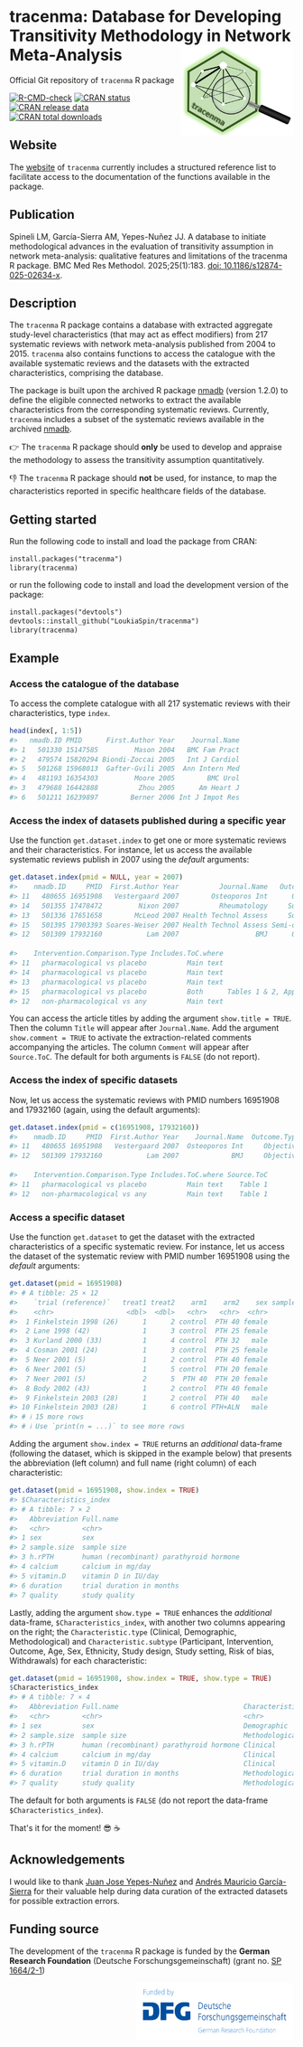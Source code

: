 # tracenma: Database for Developing Transitivity Methodology in Network Meta-Analysis   <img src="man/figures/logo.png" align="right" width="200" />    

Official Git repository of `tracenma` R package

<!-- badges: start -->
[![R-CMD-check](https://github.com/LoukiaSpin/tracenma/actions/workflows/R-CMD-check.yaml/badge.svg?branch=main)](https://github.com/LoukiaSpin/tracenma/actions/workflows/R-CMD-check.yaml)
[![CRAN status](https://www.r-pkg.org/badges/version/tracenma)](https://CRAN.R-project.org/package=tracenma)
[![CRAN release data](https://www.r-pkg.org/badges/last-release/tracenma)](https://www.r-pkg.org/badges/last-release/tracenma)
[![CRAN total downloads](https://cranlogs.r-pkg.org/badges/grand-total/tracenma)](https://cranlogs.r-pkg.org/badges/grand-total/tracenma)
<!-- badges: end -->

## Website

The [website](https://loukiaspin.github.io/tracenma/) of `tracenma` currently includes a structured reference list to facilitate access to the documentation of the functions available in the package.

## Publication

Spineli LM, García-Sierra AM, Yepes-Nuñez JJ. A database to initiate methodological advances in the evaluation of transitivity assumption in network meta-analysis: qualitative features and limitations of the tracenma R package. BMC Med Res Methodol. 2025;25(1):183. [doi: 10.1186/s12874-025-02634-x](https://bmcmedresmethodol.biomedcentral.com/articles/10.1186/s12874-025-02634-x).

## Description 

The `tracenma` R package contains a database with extracted aggregate 
study-level characteristics (that may act as effect modifiers) from 217 
systematic reviews with network meta-analysis published from 2004 to 2015. 
`tracenma` also contains functions to access the catalogue with the available 
systematic reviews and the datasets with the extracted characteristics, 
comprising the database.

The package is built upon the archived R package 
[nmadb](https://CRAN.R-project.org/package=nmadb) (version 1.2.0) to define the 
eligible connected networks to extract the available characteristics from the 
corresponding systematic reviews. Currently, `tracenma` includes a subset of the 
systematic reviews available in the archived 
[nmadb](https://CRAN.R-project.org/package=nmadb).

👉 The `tracenma` R package should **only** be used to develop and appraise the 
methodology to assess the transitivity assumption quantitatively.

👎 The `tracenma` R package should **not** be used, for instance, to map the 
characteristics reported in specific healthcare fields of the database.

## Getting started

Run the following code to install and load the package from CRAN:

    install.packages("tracenma")
    library(tracenma)

or run the following code to install and load the development version of the package:

    install.packages("devtools")
    devtools::install_github("LoukiaSpin/tracenma")
    library(tracenma)

## Example

### Access the catalogue of the database

To access the complete catalogue with all 217 systematic reviews with their 
characteristics, type `index`. 

``` r
head(index[, 1:5])
#>   nmadb.ID PMID      First.Author Year    Journal.Name 
#> 1   501330 15147585         Mason 2004   BMC Fam Pract
#> 2   479574 15820294 Biondi-Zoccai 2005   Int J Cardiol
#> 5   501268 15968013  Gafter-Gvili 2005  Ann Intern Med
#> 4   481193 16354303         Moore 2005        BMC Urol
#> 3   479688 16442888          Zhou 2005      Am Heart J
#> 6   501211 16239897        Berner 2006 Int J Impot Res
```

### Access the index of datasets published during a specific year

Use the function `get.dataset.index` to get one or more  systematic reviews and 
their characteristics. For instance, let us access the available systematic 
reviews publish in 2007 using the _default_ arguments:

``` r
get.dataset.index(pmid = NULL, year = 2007)
#>    nmadb.ID     PMID  First.Author Year          Journal.Name   Outcome.Type
#> 11   480655 16951908   Vestergaard 2007        Osteoporos Int      Objective
#> 14   501355 17478472         Nixon 2007          Rheumatology     Subjective
#> 13   501336 17651658        McLeod 2007 Health Technol Assess     Subjective
#> 15   501395 17903393 Soares-Weiser 2007 Health Technol Assess Semi-objective
#> 12   501309 17932160           Lam 2007                   BMJ      Objective
                                                                                                                                                
#>    Intervention.Comparison.Type Includes.ToC.where                      Source.ToC
#> 11   pharmacological vs placebo          Main text                         Table 1
#> 14   pharmacological vs placebo          Main text                         Table 1
#> 13   pharmacological vs placebo          Main text                    Table 2 to 4
#> 15   pharmacological vs placebo          Both      Tables 1 & 2, Appendix Tables 5
#> 12   non-pharmacological vs any          Main text                         Table 1
```

You can access the article titles by adding the argument `show.title = TRUE`. 
Then the column `Title` will appear after `Journal.Name`. Add the argument 
`show.comment = TRUE` to activate the extraction-related comments 
accompanying the articles. The column `Comment` will appear after `Source.ToC`. 
The default for both arguments is `FALSE` (do not report).

### Access the index of specific datasets

Now, let us access the systematic reviews with PMID numbers 16951908 and 
17932160 (again, using the default arguments):

``` r
get.dataset.index(pmid = c(16951908, 17932160))
#>    nmadb.ID     PMID  First.Author Year    Journal.Name  Outcome.Type
#> 11   480655 16951908   Vestergaard 2007  Osteoporos Int     Objective
#> 12   501309 17932160           Lam 2007             BMJ     Objective
                                                                                                                                                    
#>    Intervention.Comparison.Type Includes.ToC.where Source.ToC
#> 11   pharmacological vs placebo          Main text    Table 1
#> 12   non-pharmacological vs any          Main text    Table 1
```

### Access a specific dataset

Use the function `get.dataset` to get the dataset with the extracted 
characteristics of a specific systematic review. For instance, let us access the 
dataset of the systematic review with PMID number 16951908 using the _default_ 
arguments:

``` r
get.dataset(pmid = 16951908)
#> # A tibble: 25 × 12
#>    `trial (reference)`   treat1 treat2    arm1    arm2    sex sample.size h.rPTH   calcium vitamin.D duration quality
#>    <chr>                  <dbl>  <dbl>   <chr>   <chr>  <chr>       <dbl>  <chr>     <dbl>     <dbl>    <dbl>   <dbl>
#>  1 Finkelstein 1998 (26)      1      2 control  PTH 40 female          43   1-34        NA        NA       12       2
#>  2 Lane 1998 (42)             1      3 control  PTH 25 female          51   1-34      1500       800       12       3
#>  3 Kurland 2000 (33)          1      4 control  PTH 32   male          23   1-34      1500       400       18       3
#>  4 Cosman 2001 (24)           1      3 control  PTH 25 female          52   1-34      1500       800       36       3
#>  5 Neer 2001 (5)              1      2 control  PTH 40 female         882   1-34      1000       400       21       3
#>  6 Neer 2001 (5)              1      5 control  PTH 20 female         892   1-34      1000       400       21       3
#>  7 Neer 2001 (5)              2      5  PTH 40  PTH 20 female         878   1-34      1000       400       21       3
#>  8 Body 2002 (43)             1      2 control  PTH 40 female         146   1-34      1000       400       12       4
#>  9 Finkelstein 2003 (28)      1      2 control  PTH 40   male          48   1-34      1000       400       30       3
#> 10 Finkelstein 2003 (28)      1      6 control PTH+ALN   male          53   1-34      1000       400       30       3
#> # ℹ 15 more rows
#> # ℹ Use `print(n = ...)` to see more rows
``` 
Adding the argument `show.index = TRUE` returns an _additional_ data-frame 
(following the dataset, which is skipped in the example 
below) that presents the abbreviation (left column) and full name (right column) 
of each characteristic:

``` r
get.dataset(pmid = 16951908, show.index = TRUE)
#> $Characteristics_index
#> # A tibble: 7 × 2
#>   Abbreviation Full.name                              
#>   <chr>        <chr>                                  
#> 1 sex          sex                                    
#> 2 sample.size  sample size                            
#> 3 h.rPTH       human (recombinant) parathyroid hormone
#> 4 calcium      calcium in mg/day                      
#> 5 vitamin.D    vitamin D in IU/day                    
#> 6 duration     trial duration in months               
#> 7 quality      study quality  
``` 

Lastly, adding the argument `show.type = TRUE` enhances the _additional_ data-frame, 
`$Characteristics_index`, with another two columns appearing on the right; the 
`Characteristic.type` (Clinical, Demographic, Methodological) and 
`Characteristic.subtype` (Participant, Intervention, Outcome, Age, Sex, Ethnicity, 
Study design, Study setting, Risk of bias, Withdrawals) for each characteristic:

``` r
get.dataset(pmid = 16951908, show.index = TRUE, show.type = TRUE)
$Characteristics_index
#> # A tibble: 7 × 4
#>   Abbreviation Full.name                               Characteristic.type Characteristic.subtype
#>   <chr>        <chr>                                   <chr>               <chr>                 
#> 1 sex          sex                                     Demographic         Sex                   
#> 2 sample.size  sample size                             Methodological      Study design          
#> 3 h.rPTH       human (recombinant) parathyroid hormone Clinical            Intervention          
#> 4 calcium      calcium in mg/day                       Clinical            Intervention          
#> 5 vitamin.D    vitamin D in IU/day                     Clinical            Intervention          
#> 6 duration     trial duration in months                Methodological      Study design          
#> 7 quality      study quality                           Methodological      Risk of bias          
``` 
The default for both arguments is `FALSE` (do not report the data-frame `$Characteristics_index`).

That's it for the moment! 😎 ☕

## Acknowledgements

I would like to thank [Juan Jose Yepes-Nuñez](www.linkedin.com/in/yepes-nunez) and [Andrés Mauricio García-Sierra](https://www.linkedin.com/in/andres-mauricio-garcia-sierra-980971125) for their valuable help during data curation of the extracted datasets for possible extraction errors.

## Funding source

The development of the `tracenma` R package is funded by the **German Research Foundation** (Deutsche Forschungsgemeinschaft) (grant no. [SP 1664/2-1](https://gepris.dfg.de/gepris/projekt/462260733)) <div style="text-align: right"> <img src="man/figures/dfg_logo_schriftzug_blau_foerderung_en.png" width="280" height="100" align="right"></div>
